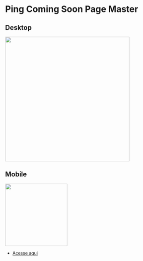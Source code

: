 # Ping Coming Soon Page Master

## Desktop

<img src='https://cdn.discordapp.com/attachments/920032936823238658/937002077161390190/unknown.png' width='400px'>

## Mobile 

<img src='https://cdn.discordapp.com/attachments/920032936823238658/937002201472192572/unknown.png' width='200px'>

- [Acesse aqui](https://eduardohoths.github.io/front-end-mentor/ping-coming-soon-page-master/)